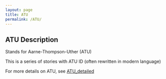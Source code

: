 ```yaml
---
layout: page
title: ATU
permalink: /ATU/
---
```


## ATU Description

Stands for Aarne-Thompson-Uther (ATU)

This is a series of stories with ATU ID (often rewritten in modern language)

For more details on ATU, see [ATU_detailed](./pages/ATU_detailed.html)
